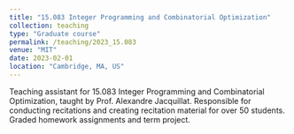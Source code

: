 ```yaml
---
title: "15.083 Integer Programming and Combinatorial Optimization"
collection: teaching
type: "Graduate course"
permalink: /teaching/2023_15.083
venue: "MIT"
date: 2023-02-01
location: "Cambridge, MA, US"
---
```


Teaching assistant for 15.083 Integer Programming and Combinatorial Optimization, taught by Prof. Alexandre Jacquillat. Responsible for conducting recitations and creating recitation material for over 50 students. Graded homework assignments and term project.